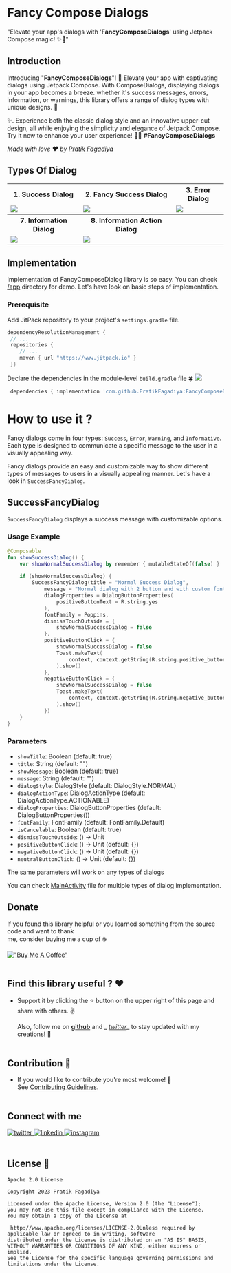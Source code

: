
# Fancy Compose Dialogs

"Elevate your app's dialogs with '**FancyComposeDialogs**' using Jetpack Compose magic! ✨📲"

## Introduction

Introducing "**FancyComposeDialogs**"! 🚀 Elevate your app with captivating dialogs using Jetpack   Compose. With ComposeDialogs, displaying dialogs in your app becomes a breeze. whether it's success  messages, errors, information, or warnings, this library offers a range of dialog types with unique  designs. 🎉

✨. Experience both the classic dialog style and an innovative upper-cut design, all while  enjoying the simplicity and elegance of Jetpack Compose. Try it now to enhance your user experience!  💬📲 **#FancyComposeDialogs**

_Made with love  ❤️ by  [Pratik Fagadiya](https://github.com/pratikfagadiya)_

## Types Of Dialog

<table style="width:100%">  
  <tr>  
    <th>1. Success Dialog</th>  
    <th>2. Fancy Success Dialog</th>  
    <th>3. Error Dialog</th>  
  </tr>  
  <tr>  
    <td><img src="https://github.com/PratikFagadiya/FancyComposeDialog/raw/master/art/normalsuccess_dialog.gif"/></td>  
    <td><img src="https://github.com/PratikFagadiya/FancyComposeDialog/raw/master/art/fancysucess_dialog.gif"/></td>  
    <td><img src="https://github.com/PratikFagadiya/FancyComposeDialog/raw/master/art/normalerror_dialog.gif"/></td>  
  </tr>  
  <tr>  
    <th>7. Information Dialog</th>  
    <th>8. Information Action Dialog</th>  
    <th></th>  
  </tr>  
  <tr>  
  <td><img src="https://github.com/PratikFagadiya/FancyComposeDialog/raw/master/art/info_dialog.gif"/></td>  
    <td><img src="https://github.com/PratikFagadiya/FancyComposeDialog/raw/master/art/info_confirmation_dialog.gif"/></td>  
    <td></td>  
  </tr>  


</table>  

## Implementation
Implementation of FancyComposeDialog library is so easy. You can check [/app](https://github.com/PratikFagadiya/FancyComposeDialog/blob/master/app) directory for demo. Let's have look on basic steps of implementation.

### Prerequisite

Add JitPack repository to your project's `settings.gradle` file.
```groovy  
dependencyResolutionManagement {  
 // ...  
 repositories {
    // ...
    maven { url "https://www.jitpack.io" }
 }}  
```  
Declare the dependencies in the module-level `build.gradle` file 🍀 [![](https://jitpack.io/v/PratikFagadiya/FancyComposeDialog.svg)](https://jitpack.io/#PratikFagadiya/FancyComposeDialog)
```gradle  
 dependencies { implementation 'com.github.PratikFagadiya:FancyComposeDialog:<LATEST_VERSION>' }
```  
# How to use it ?
Fancy dialogs come in four types: `Success`, `Error`, `Warning`, and `Informative`. Each type is designed to communicate a specific message to the user in a visually appealing way.

Fancy dialogs provide an easy and customizable way to show different types of messages to users in a visually appealing manner. Let's have a look in `SuccessFancyDialog`.

## SuccessFancyDialog

`SuccessFancyDialog` displays a success message with customizable options.

### Usage Example

```kotlin
@Composable
fun showSuccessDialog() {
    var showNormalSuccessDialog by remember { mutableStateOf(false) }

    if (showNormalSuccessDialog) {
        SuccessFancyDialog(title = "Normal Success Dialog",
            message = "Normal dialog with 2 button and with custom font",
            dialogProperties = DialogButtonProperties(
                positiveButtonText = R.string.yes
            ),
            fontFamily = Poppins,
            dismissTouchOutside = {
                showNormalSuccessDialog = false
            },
            positiveButtonClick = {
                showNormalSuccessDialog = false
                Toast.makeText(
                    context, context.getString(R.string.positive_button_clicked), Toast.LENGTH_SHORT
                ).show()
            },
            negativeButtonClick = {
                showNormalSuccessDialog = false
                Toast.makeText(
                    context, context.getString(R.string.negative_button_clicked), Toast.LENGTH_SHORT
                ).show()
            })
    }
}
```

### Parameters

- `showTitle`: Boolean (default: true)
- `title`: String (default: "")
- `showMessage`: Boolean (default: true)
- `message`: String (default: "")
- `dialogStyle`: DialogStyle (default: DialogStyle.NORMAL)
- `dialogActionType`: DialogActionType (default: DialogActionType.ACTIONABLE)
- `dialogProperties`: DialogButtonProperties (default: DialogButtonProperties())
- `fontFamily`: FontFamily (default: FontFamily.Default)
- `isCancelable`: Boolean (default: true)
- `dismissTouchOutside`: () -> Unit
- `positiveButtonClick`: () -> Unit (default: {})
- `negativeButtonClick`: () -> Unit (default: {})
- `neutralButtonClick`: () -> Unit (default: {})

The same parameters will work on any types of dialogs

You can check [MainActivity](https://github.com/PratikFagadiya/FancyComposeDialog/blob/e8149c50e6bafd42c5afd6f133437598ca943efb/app/src/main/java/com/patrik/fancycomposedialog/MainActivity.kt#L61) file for multiple types of dialog implementation.

## Donate

If you found this library helpful or you learned something from the source code and want to thank  
me, consider buying me a cup of :coffee:

[!["Buy Me A Coffee"](https://www.buymeacoffee.com/assets/img/custom_images/yellow_img.png)](https://www.buymeacoffee.com/pratikf)  
<br />

## Find this library useful ? ❤️

- Support it by clicking the ⭐️ button on the upper right of this page and share with others. ✌️

  Also, follow me on __[github](https://github.com/PratikFagadiya)__ and _
  _[twitter](https://twitter.com/PFagadiya)__ to stay updated with my creations! 🤩    
  <br />

## Contribution 🤝

- If you would like to contribute you're most welcome! 💛    
  See [Contributing Guidelines](https://github.com/PratikFagadiya/FancyComposeDialog/blob/master/CONTRIBUTING.md).    
  <br />

## Connect with me

<div align="left">  
<a href="https://twitter.com/PFagadiy" target="https://twitter.com/PFagadiya">  
<img src=https://img.shields.io/badge/twitter-%2300acee.svg?&style=for-the-badge&logo=twitter&logoColor=white alt=twitter style="margin-bottom: 5px;" />  
</a>  
<a href="https://www.linkedin.com/in/pratik-fagadiya-79b8081b0/" target="https://www.linkedin.com/in/pratik-fagadiya-79b8081b0/">  
<img src=https://img.shields.io/badge/linkedin-%231E77B5.svg?&style=for-the-badge&logo=linkedin&logoColor=white alt=linkedin style="margin-bottom: 5px;" />  
</a>  
<a href="https://www.instagram.com/patrik.codes/?next=%2Fpatcoder%2F&hl=en" target="https://www.instagram.com/patrik.codes/?next=%2Fpatcoder%2F&hl=en">  
<img src=https://img.shields.io/badge/instagram-%23000000.svg?&style=for-the-badge&logo=instagram&logoColor=white alt=instagram style="margin-bottom: 5px;" />  
</a>  
</div>  
<br />  

## License 🔖

```  
Apache 2.0 License  
  
Copyright 2023 Pratik Fagadiya  
  
Licensed under the Apache License, Version 2.0 (the "License");  
you may not use this file except in compliance with the License.  
You may obtain a copy of the License at  
  
 http://www.apache.org/licenses/LICENSE-2.0Unless required by applicable law or agreed to in writing, software  
distributed under the License is distributed on an "AS IS" BASIS,  
WITHOUT WARRANTIES OR CONDITIONS OF ANY KIND, either express or implied.  
See the License for the specific language governing permissions and  
limitations under the License.  
```
